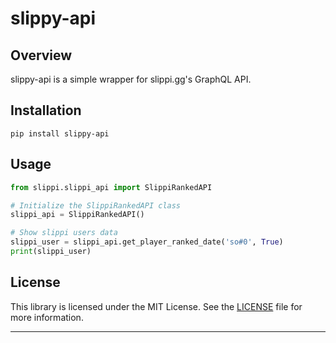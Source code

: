 # slippy-api

## Overview

slippy-api is a simple wrapper for slippi.gg's GraphQL API.


## Installation

`pip install slippy-api` 

## Usage

```python
from slippi.slippi_api import SlippiRankedAPI

# Initialize the SlippiRankedAPI class
slippi_api = SlippiRankedAPI()

# Show slippi users data
slippi_user = slippi_api.get_player_ranked_date('so#0', True)
print(slippi_user)

```

## License

This library is licensed under the MIT License. See the [LICENSE](https://github.com/andross-ssbm/slippy-api/blob/master/LICENSE) file for more information.

----------